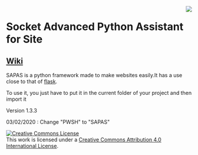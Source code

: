 <img src="https://upload.wikimedia.org/wikipedia/commons/thumb/c/c3/Python-logo-notext.svg/131px-Python-logo-notext.svg.png" align="right">

# Socket Advanced Python Assistant for Site

## [Wiki](https://github.com/Astremy/SAPAS/wiki)

SAPAS is a python framework made to make websites easily.It has a use close to that of [flask](https://github.com/pallets/flask).

To use it, you just have to put it in the current folder of your project and then import it

Version 1.3.3

03/02/2020 : Change "PWSH" to "SAPAS"

<a rel="license" href="http://creativecommons.org/licenses/by/4.0/"><img alt="Creative Commons License" style="border-width:0" src="https://i.creativecommons.org/l/by/4.0/88x31.png" /></a><br />This work is licensed under a <a rel="license" href="http://creativecommons.org/licenses/by/4.0/">Creative Commons Attribution 4.0 International License</a>.
